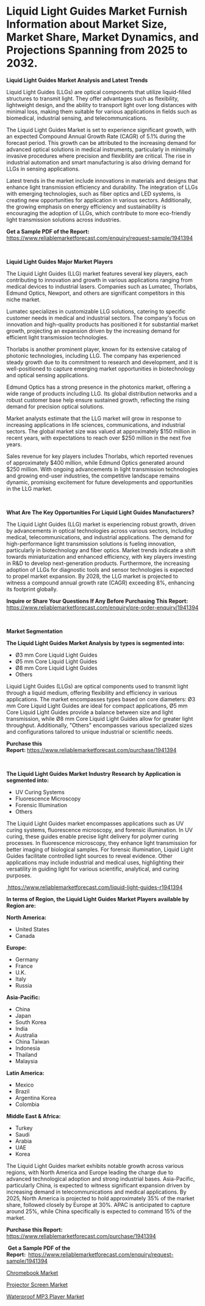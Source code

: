<p><h1>Liquid Light Guides Market Furnish Information about Market Size, Market Share, Market Dynamics, and Projections Spanning from 2025 to 2032.</h1></p><p><strong>Liquid Light Guides Market Analysis and Latest Trends</strong></p>
<p><p>Liquid Light Guides (LLGs) are optical components that utilize liquid-filled structures to transmit light. They offer advantages such as flexibility, lightweight design, and the ability to transport light over long distances with minimal loss, making them suitable for various applications in fields such as biomedical, industrial sensing, and telecommunications.</p><p>The Liquid Light Guides Market is set to experience significant growth, with an expected Compound Annual Growth Rate (CAGR) of 5.1% during the forecast period. This growth can be attributed to the increasing demand for advanced optical solutions in medical instruments, particularly in minimally invasive procedures where precision and flexibility are critical. The rise in industrial automation and smart manufacturing is also driving demand for LLGs in sensing applications.</p><p>Latest trends in the market include innovations in materials and designs that enhance light transmission efficiency and durability. The integration of LLGs with emerging technologies, such as fiber optics and LED systems, is creating new opportunities for application in various sectors. Additionally, the growing emphasis on energy efficiency and sustainability is encouraging the adoption of LLGs, which contribute to more eco-friendly light transmission solutions across industries.</p></p>
<p><strong>Get a Sample PDF of the Report:&nbsp;</strong> <a href="https://www.reliablemarketforecast.com/enquiry/request-sample/1941394?utm_campaign=1134&utm_medium=2&utm_source=Github&utm_content=ia&utm_term=11022025&utm_id=liquid-light-guides">https://www.reliablemarketforecast.com/enquiry/request-sample/1941394</a></p>
<p>&nbsp;</p>
<p><strong>Liquid Light Guides Major Market Players</strong></p>
<p><p>The Liquid Light Guides (LLG) market features several key players, each contributing to innovation and growth in various applications ranging from medical devices to industrial lasers. Companies such as Lumatec, Thorlabs, Edmund Optics, Newport, and others are significant competitors in this niche market. </p><p>Lumatec specializes in customizable LLG solutions, catering to specific customer needs in medical and industrial sectors. The company's focus on innovation and high-quality products has positioned it for substantial market growth, projecting an expansion driven by the increasing demand for efficient light transmission technologies.</p><p>Thorlabs is another prominent player, known for its extensive catalog of photonic technologies, including LLG. The company has experienced steady growth due to its commitment to research and development, and it is well-positioned to capture emerging market opportunities in biotechnology and optical sensing applications.</p><p>Edmund Optics has a strong presence in the photonics market, offering a wide range of products including LLG. Its global distribution networks and a robust customer base help ensure sustained growth, reflecting the rising demand for precision optical solutions.</p><p>Market analysts estimate that the LLG market will grow in response to increasing applications in life sciences, communications, and industrial sectors. The global market size was valued at approximately $150 million in recent years, with expectations to reach over $250 million in the next five years.</p><p>Sales revenue for key players includes Thorlabs, which reported revenues of approximately $400 million, while Edmund Optics generated around $250 million. With ongoing advancements in light transmission technologies and growing end-user industries, the competitive landscape remains dynamic, promising excitement for future developments and opportunities in the LLG market.</p></p>
<p>&nbsp;</p>
<p><strong>What Are The Key Opportunities For Liquid Light Guides Manufacturers?</strong></p>
<p><p>The Liquid Light Guides (LLG) market is experiencing robust growth, driven by advancements in optical technologies across various sectors, including medical, telecommunications, and industrial applications. The demand for high-performance light transmission solutions is fueling innovation, particularly in biotechnology and fiber optics. Market trends indicate a shift towards miniaturization and enhanced efficiency, with key players investing in R&D to develop next-generation products. Furthermore, the increasing adoption of LLGs for diagnostic tools and sensor technologies is expected to propel market expansion. By 2028, the LLG market is projected to witness a compound annual growth rate (CAGR) exceeding 8%, enhancing its footprint globally.</p></p>
<p><strong>Inquire or Share Your Questions If Any Before Purchasing This Report:</strong> <a href="https://www.reliablemarketforecast.com/enquiry/pre-order-enquiry/1941394?utm_campaign=1134&utm_medium=2&utm_source=Github&utm_content=ia&utm_term=11022025&utm_id=liquid-light-guides">https://www.reliablemarketforecast.com/enquiry/pre-order-enquiry/1941394</a></p>
<p>&nbsp;</p>
<p><strong>Market Segmentation</strong></p>
<p><strong>The Liquid Light Guides Market Analysis by types is segmented into:</strong></p>
<p><ul><li>Ø3 mm Core Liquid Light Guides</li><li>Ø5 mm Core Liquid Light Guides</li><li>Ø8 mm Core Liquid Light Guides</li><li>Others</li></ul></p>
<p><p>Liquid Light Guides (LLGs) are optical components used to transmit light through a liquid medium, offering flexibility and efficiency in various applications. The market encompasses types based on core diameters: Ø3 mm Core Liquid Light Guides are ideal for compact applications, Ø5 mm Core Liquid Light Guides provide a balance between size and light transmission, while Ø8 mm Core Liquid Light Guides allow for greater light throughput. Additionally, "Others" encompasses various specialized sizes and configurations tailored to unique industrial or scientific needs.</p></p>
<p><strong>Purchase this Report:&nbsp;</strong><a href="https://www.reliablemarketforecast.com/purchase/1941394?utm_campaign=1134&utm_medium=2&utm_source=Github&utm_content=ia&utm_term=11022025&utm_id=liquid-light-guides">https://www.reliablemarketforecast.com/purchase/1941394</a></p>
<p>&nbsp;</p>
<p><strong>The Liquid Light Guides Market Industry Research by Application is segmented into:</strong></p>
<p><ul><li>UV Curing Systems</li><li>Fluorescence Microscopy</li><li>Forensic Illumination</li><li>Others</li></ul></p>
<p><p>The Liquid Light Guides market encompasses applications such as UV curing systems, fluorescence microscopy, and forensic illumination. In UV curing, these guides enable precise light delivery for polymer curing processes. In fluorescence microscopy, they enhance light transmission for better imaging of biological samples. For forensic illumination, Liquid Light Guides facilitate controlled light sources to reveal evidence. Other applications may include industrial and medical uses, highlighting their versatility in guiding light for various scientific, analytical, and curing purposes.</p></p>
<p><a href="https://www.reliablemarketforecast.com/liquid-light-guides-r1941394?utm_campaign=1134&utm_medium=2&utm_source=Github&utm_content=ia&utm_term=11022025&utm_id=liquid-light-guides">&nbsp;https://www.reliablemarketforecast.com/liquid-light-guides-r1941394</a></p>
<p><strong>In terms of Region, the Liquid Light Guides Market Players available by Region are:</strong></p>
<p>
    <p> <strong> North America: </strong>
        <ul>
            <li>United States</li>
            <li>Canada</li>
        </ul>
        </p> 
    <p> <strong> Europe: </strong>
        <ul>
            <li>Germany</li>
            <li>France</li>
            <li>U.K.</li>
            <li>Italy</li>
            <li>Russia</li>
        </ul>
        </p> 
    <p> <strong> Asia-Pacific: </strong>
        <ul>
            <li>China</li>
            <li>Japan</li>
            <li>South Korea</li>
            <li>India</li>
            <li>Australia</li>
            <li>China Taiwan</li>
            <li>Indonesia</li>
            <li>Thailand</li>
            <li>Malaysia</li>
        </ul>
        </p> 
    <p> <strong> Latin America: </strong>
        <ul>
            <li>Mexico</li>
            <li>Brazil</li>
            <li>Argentina Korea</li>
            <li>Colombia</li>
        </ul>
        </p> 
    <p> <strong> Middle East & Africa: </strong>
        <ul>
            <li>Turkey</li>
            <li>Saudi</li>
            <li>Arabia</li>
            <li>UAE</li>
            <li>Korea</li>
        </ul>
    </p>
    </p>
<p><p>The Liquid Light Guides market exhibits notable growth across various regions, with North America and Europe leading the charge due to advanced technological adoption and strong industrial bases. Asia-Pacific, particularly China, is expected to witness significant expansion driven by increasing demand in telecommunications and medical applications. By 2025, North America is projected to hold approximately 35% of the market share, followed closely by Europe at 30%. APAC is anticipated to capture around 25%, while China specifically is expected to command 15% of the market.</p></p>
<p><strong>Purchase this Report: </strong><a href="https://www.reliablemarketforecast.com/purchase/1941394?utm_campaign=1134&utm_medium=2&utm_source=Github&utm_content=ia&utm_term=11022025&utm_id=liquid-light-guides">https://www.reliablemarketforecast.com/purchase/1941394</a></p>
<p>&nbsp;<strong>Get a Sample PDF of the Report:&nbsp;&nbsp;</strong><a href="https://www.reliablemarketforecast.com/enquiry/request-sample/1941394?utm_campaign=1134&utm_medium=2&utm_source=Github&utm_content=ia&utm_term=11022025&utm_id=liquid-light-guides">https://www.reliablemarketforecast.com/enquiry/request-sample/1941394</a></p>
<p><strong></strong></p>
<p><p><a href="https://github.com/koshikaryno1/Market-Research-Report-List-1/blob/main/chromebook-market.md?utm_campaign=1134&utm_medium=2&utm_source=Github&utm_content=ia&utm_term=11022025&utm_id=liquid-light-guides">Chromebook Market</a></p><p><a href="https://github.com/herakterroem/Market-Research-Report-List-1/blob/main/projector-screen-market.md?utm_campaign=1134&utm_medium=2&utm_source=Github&utm_content=ia&utm_term=11022025&utm_id=liquid-light-guides">Projector Screen Market</a></p><p><a href="https://github.com/BryceTownsendr/Market-Research-Report-List-7/blob/main/waterproof-mp3-player-market.md?utm_campaign=1134&utm_medium=2&utm_source=Github&utm_content=ia&utm_term=11022025&utm_id=liquid-light-guides">Waterproof MP3 Player Market</a></p></p>